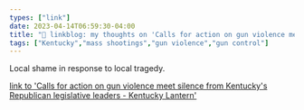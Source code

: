 ```yaml
---
types: ["link"]
date: 2023-04-14T06:59:30-04:00
title: "🔗 linkblog: my thoughts on 'Calls for action on gun violence meet silence from Kentucky's Republican legislative leaders - Kentucky Lantern'"
tags: ["Kentucky","mass shootings","gun violence","gun control"]
---
```

Local shame in response to local tragedy.  
 

[link to 'Calls for action on gun violence meet silence from Kentucky's Republican legislative leaders - Kentucky Lantern'](https://kentuckylantern.com/2023/04/14/calls-for-action-on-gun-violence-meet-silence-from-kentuckys-republican-legislative-leaders/)
